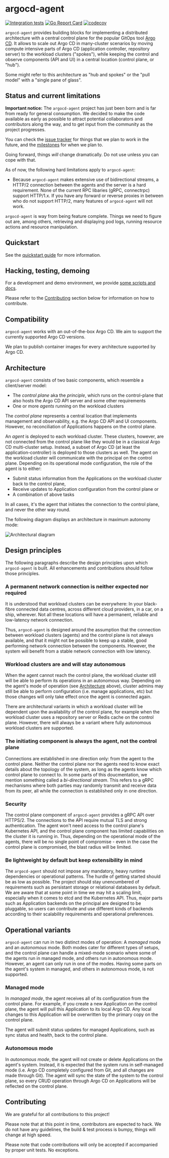 # argocd-agent

[![Integration tests](https://github.com/jannfis/argocd-agent/actions/workflows/ci.yaml/badge.svg)](https://github.com/jannfis/argocd-agent/actions/workflows/ci.yaml)
[![Go Report Card](https://goreportcard.com/badge/github.com/jannfis/argocd-agent)](https://goreportcard.com/report/github.com/jannfis/argocd-agent)
[![codecov](https://codecov.io/gh/jannfis/argocd-agent/graph/badge.svg?token=NP5UEU279Z)](https://codecov.io/gh/jannfis/argocd-agent)


`argocd-agent` provides building blocks for implementing a distributed architecture with a central control plane for the popular GitOps tool
[Argo CD](https://github.com/argoproj/argo-cd). It allows to scale out Argo CD in many-cluster scenarios by moving compute intensive parts of Argo CD (application controller, repository server) to the workload clusters ("spokes"), while keeping the control and observe components (API and UI) in a central location (control plane, or "hub").

Some might refer to this architecture as "hub and spokes" or the "pull model" with a "single pane of glass".

## Status and current limitations

**Important notice:** The `argocd-agent` project has just been born and is far from ready for general consumption. We decided to make the code available as early as possible to attract potential collaborators and contributors along the way, and to get input from the community as the project progresses.

You can check the
[issue tracker](https://github.com/jannfis/argocd-agent/issues)
for things that we plan to work in the future, and the
[milestones](https://github.com/jannfis/argocd-agent/milestones)
for when we plan to.

Going forward, things *will* change dramatically. Do not use unless you can cope with that.

As of now, the following hard limitations apply to `argocd-agent`:

* Because `argocd-agent` makes extensive use of bidirectional streams, a HTTP/2 connection between the agents and the server is a hard requirement. None of the current RPC libaries (gRPC, connectrpc) support HTTP/1.x. If you have any forward or reverse proxies in between who do not support HTTP/2, many features of `argocd-agent` will not work.

`argocd-agent` is way from being feature complete. Things we need to figure out are, among others, retrieving and displaying pod logs, running resource actions and resource manipulation.

## Quickstart

See the [quickstart guide](docs/hack/quickstart.md) for more information.

## Hacking, testing, demoing

For a development and demo environment, we provide [some scripts and docs](https://github.com/jannfis/argocd-agent/tree/main/hack/demo-env). 

Please refer to the [Contributing](#contributing) section below for information on how to contribute.

## Compatibility

`argocd-agent` works with an out-of-the-box Argo CD. We aim to support the currently supported Argo CD versions.

We plan to publish container images for every architecture supported by Argo CD.

## Architecture

`argocd-agent` consists of two basic components, which resemble a client/server model:

* The *control plane* aka the *principle*, which runs on the control-plane that also hosts the Argo CD API server and some other requirements
* One or more *agents* running on the workload clusters

The *control plane* represents a central location that implements management and observability, e.g. the Argo CD API and UI components. However, no reconciliation of Applications happens on the control plane.

An *agent* is deployed to each workload cluster. These clusters, however, are not connected from the control plane like they would be in a classical Argo CD multi-cluster setup. Instead, a subset of Argo CD (at least the application-controller) is deployed to those clusters as well. The agent on the workload cluster will communicate with the principal on the control plane. Depending on its operational mode configuration, the role of the agent is to either:

* Submit status information from the Applications on the workload cluster back to the control plane,
* Receive updates to Application configuration from the control plane or
* A combination of above tasks

In all cases, it's the agent that initiates the connection to the control plane, and never the other way round.

The following diagram displays an architecture in maximum autonomy mode:

![Architectural diagram](docs/images/argocd-agent-autonomous-architecture.drawio.png "Architectural Diagram")

## Design principles

The following paragraphs describe the design principles upon which `argocd-agent` is built. All enhancements and contributions should follow those principles.

### A permanent network connection is neither expected nor required

It is understood that workload clusters can be everywhere: In your black-fibre connected data centres, across different cloud providers, in a car, on a ship, wherever. Not all these locations will have a permanent, reliable and low-latency network connection.

Thus, `argocd-agent` is designed around the assumption that the connection between workload clusters (agents) and the control plane is not always available, and that it might not be possible to keep up a stable, good performing network connection between the components. However, the system will benefit from a stable network connection with low latency.

### Workload clusters are and will stay autonomous

When the agent cannot reach the control plane, the workload cluster still will be able to perform its operations in an autonomous way. Depending on the agent's mode of operation (see [Architecture](#Architecture) above), cluster admins may still be able to perform configuration (i.e. manage applications, etc) but those changes will only take effect once the agent is connected again.

There are architectural variants in which a workload cluster will be dependent upon the availability of the control plane, for example when the workload cluster uses a repository server or Redis cache on the control plane. However, there will always be a variant where fully autonomous workload clusters are supported.

### The initiating component is always the agent, not the control plane

Connections are established in one direction only: from the agent to the control plane. Neither the control plane nor the agents need to know exact details about the topology of the system, as long as the agents know which control plane to connect to. In some parts of this doucmentation, we mention something called a _bi-directional stream_. This refers to a gRPC mechanisms where both parties may randomly transmit and receive data from its peer, all while the connection is established only in one direction.

### Security

The control plane component of `argocd-agent` provides a gRPC API over HTTPS/2. The connections to the API require mutual TLS and strong authentication. The agent won't need access to the control plane's Kubernetes API, and the control plane component has limited capabilities on the cluster it is running in. Thus, depending on the operational mode of the agents, there will be no single point of compromise - even in the case the control plane is compromised, the blast radius will be limited.

### Be lightweight by default but keep extensibility in mind

The `argocd-agent` should not impose any mandatory, heavy runtime dependencies or operational patterns. The hurdle of getting started should be as low as possible. The project should stay unencumbered of requirements such as persistant storage or relational databases by default. We are aware that at some point in time we may hit a scaling limit, especially when it comes to etcd and the Kubernetes API. Thus, major parts such as Application backends on the principal are designed to be pluggable, so users can contribute and use different kinds of backends according to their scalability requirements and operational preferences.

## Operational variants

`argocd-agent` can run in two distinct modes of operation: A *managed* mode and an *autonomous* mode. Both modes cater for different types of setups, and the control plane can handle a mixed-mode scenario where some of the agents run in managed mode, and others run in autonomous mode. However, an agent can only run in one of the modes. Having some parts on the agent's system in managed, and others in autonomous mode, is not supported.

### Managed mode

In *managed mode*, the agent receives all of its configuration from the control plane. For example, if you create a new Application on the control plane, the agent will pull this Application to its local Argo CD. Any local changes to this Application will be overwritten by the primary copy on the control plane.

The agent will submit status updates for managed Applications, such as sync status and health, back to the control plane.

### Autonomous mode

In *autonomous mode*, the agent will not create or delete Applications on the agent's system. Instead, it is expected that the system runs in self-managed mode (i.e. Argo CD completely configured from Git, and all changes are made through Git). The agent will sync the state of the system to the control plane, so every CRUD operation through Argo CD on Applications will be reflected on the control plane.

## Contributing

We are grateful for all contributions to this project!

Please note that at this point in time, contributors are expected to hack. We do not have any guidelines, the build & test process is bumpy, things will change at high speed.

Please note that code contributions will only be accepted if accompanied by proper unit tests. No exceptions.
